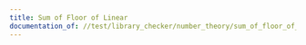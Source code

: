 ```yaml
---
title: Sum of Floor of Linear
documentation_of: //test/library_checker/number_theory/sum_of_floor_of_linear.test.py
---
```

